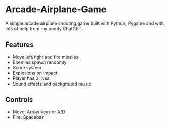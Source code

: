 # Arcade-Airplane-Game

A simple arcade airplane shooting game built with Python, Pygame and with lots of help from my buddy ChatGPT.

## Features
- Move left/right and fire missiles
- Enemies spawn randomly
- Score system
- Explosions on impact
- Player has 3 lives
- Sound effects and background music

## Controls
- Move: Arrow keys or A/D
- Fire: Spacebar
